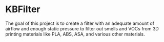# KBFilter
The goal of this project is to create a filter with an adequate amount of airflow and enough static pressure to filter out smells and VOCs from 3D printing materials like PLA, ABS, ASA, and various other materials.
